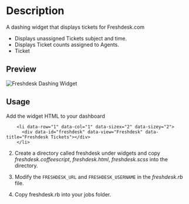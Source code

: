 # Description #
A dashing widget that displays tickets for Freshdesk.com

 - Displays unassigned Tickets subject and time.
 - Displays Ticket counts assigned to Agents.
 - Ticket 

## Preview ##
![Freshdesk Dashing Widget](http://imgur.com/Q2keCCD)


## Usage ##

Add the widget HTML to your dashboard
```
    <li data-row="1" data-col="1" data-sizex="2" data-sizey="2">               
      <div data-id="freshdesk" data-view="Freshdesk" data-title="Freshdesk Tickets"></div>
    </li>
```

2. Create a directory called freshdesk under widgets and copy *freshdesk.coffeescript*, *freshdesk.html*, *freshdesk.scss* into the directory.

3. Modify the ```FRESHDESK_URL``` and ```FRESHDESK_USERNAME``` in the *freshdesk.rb* file.

4. Copy freshdesk.rb into your jobs folder.